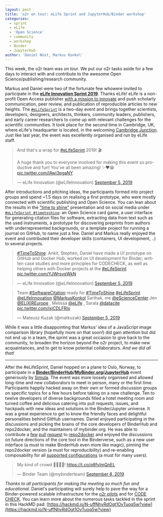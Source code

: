 ```yaml
---
layout: post
title: 'o2r on tour: eLife Sprint and JupyterHub/Binder workshop'
categories:
  - sprint
  - eLife
  - 'Open Science'
  - community
  - workshop
  - Binder
  - JupyterHub
author: 'Daniel Nüst, Markus Konkol'
---
```


<!-- Tweet gif: https://giphy.com/gifs/kochstrasse-cute-sweet-plazahelden-JpLh4diVtbClvZCP70 -->

This week, the o2r team was _on tour_.
We put our o2r tasks aside for a few days to interact with and contribute to the awesome Open Science/publishing/research community.

Markus and Daniel were two of the fortunate few who<!--more-->were invited to participate in the **[eLife Innovation Sprint 2019](https://sprint.elifesciences.org/)**.
Thanks eLife!
eLife is a non-profit Open Access publisher [with a mission to innovate](https://elifesciences.org/about/innovation) and push scholarly communication, peer review, and publication of reproducible articles to new heights.
The [`#eLifeSprint`](https://twitter.com/hashtag/eLifeSprint) is a two-day event and brings together scientists, developers, designers, architects, thinkers, community leaders, publishers, and early career researchers to come up with relevant challenges for the scientific communities.
It took place for the second time in Cambridge, UK, where eLife's headquarter is located, in the welcoming [Cambridge Junction](https://www.junction.co.uk/).
Just like last year, the event was excellently organised and run by eLife staff.

<blockquote class="twitter-tweet"><p lang="en" dir="ltr">And that&#39;s a wrap for <a href="https://twitter.com/hashtag/eLifeSprint?src=hash&amp;ref_src=twsrc%5Etfw">#eLifeSprint</a> 2019! 🎬<br><br>A huge thank you to everyone involved for making this event so productive and fun! You&#39;ve all been amazing! ✨❤️😁 <a href="https://t.co/lAwi3pgaNY">pic.twitter.com/lAwi3pgaNY</a></p>&mdash; eLife Innovation (@eLifeInnovation) <a href="https://twitter.com/eLifeInnovation/status/1169641663549059072?ref_src=twsrc%5Etfw">September 5, 2019</a></blockquote>

After introductions and pitching ideas, the participants formed into project groups and spend ~1.5 days on realising a first prototype, who were mostly connected with scientific publishing and Open Science.
You can lean about the results in the ["time to shine"](https://docs.google.com/presentation/d/1dGERl3b68Crsnc2wptFjzTNkgmcYNUs6kyUqeZN48GE/edit#slide=id.g3d962427da_0_0) presentation and on social media under [`#eLifeSprint #timetoshine`](https://twitter.com/search?q=%23eLifeSprint%20%23TimeToShine): an Open Science card game, a user interface for generating citation files for software, extracting data from text such as the used instruments, a prototype for discovering preprints from authors with underrepresented backgrounds, or a template project for running a journal on GitHub, to name just a few.
Daniel and Markus really enjoyed the event and contributed their developer skills (containers, UI development, ..) to several projects.

<blockquote class="twitter-tweet" data-dnt="true" data-theme="light"><p lang="en" dir="ltr"><a href="https://twitter.com/hashtag/TimeToShine?src=hash&amp;ref_src=twsrc%5Etfw">#TimeToShine</a>: Ankit, Stephen, Daniel have made a UI prototype on GitHub and Docker Hub, worked on UI development for Binder, written case studies and more principles for CODECHECK, as well as helping others with Docker projects at the <a href="https://twitter.com/hashtag/eLifeSprint?src=hash&amp;ref_src=twsrc%5Etfw">#eLifeSprint</a> <a href="https://t.co/YJWrsvqWkN">pic.twitter.com/YJWrsvqWkN</a></p>&mdash; eLife Innovation (@eLifeInnovation) <a href="https://twitter.com/eLifeInnovation/status/1169624391442997249?ref_src=twsrc%5Etfw">September 5, 2019</a></blockquote>

<blockquote class="twitter-tweet"><p lang="en" dir="ltr">Team <a href="https://twitter.com/hashtag/SoftwareCitation?src=hash&amp;ref_src=twsrc%5Etfw">#SoftwareCitation</a> ready for <a href="https://twitter.com/hashtag/TimeToShine?src=hash&amp;ref_src=twsrc%5Etfw">#TimeToShine</a> <a href="https://twitter.com/hashtag/eLifeSprint?src=hash&amp;ref_src=twsrc%5Etfw">#eLifeSprint</a> <a href="https://twitter.com/eLifeInnovation?ref_src=twsrc%5Etfw">@eLifeInnovation</a> <a href="https://twitter.com/MarkusKonkol?ref_src=twsrc%5Etfw">@MarkusKonkol</a> Sarthak, me <a href="https://twitter.com/eScienceCenter?ref_src=twsrc%5Etfw">@eScienceCenter</a> Jen <a href="https://twitter.com/ELIXIREurope?ref_src=twsrc%5Etfw">@ELIXIREurope</a> , Melissa <a href="https://twitter.com/eLife?ref_src=twsrc%5Etfw">@eLife</a> , Sarala <a href="https://twitter.com/datacite?ref_src=twsrc%5Etfw">@datacite</a> <a href="https://t.co/jxjCDLFRIs">pic.twitter.com/jxjCDLFRIs</a></p>&mdash; Mateusz Kuzak (@matkuzak) <a href="https://twitter.com/matkuzak/status/1169625245302579201?ref_src=twsrc%5Etfw">September 5, 2019</a></blockquote>

While it was a little disappointing that Markus' idea of a JavaScript image comparison library (hopefully more on that soon!) did gain attention but did not end up in a team, the sprint was a great occasion to give back to the community, to broaden the horizon beyond the o2r project, to make new acquaintances, and to get to know potential collaborators.
_And we did all that!_

------

After the #eLifeSprint, Daniel hopped on a plane to Oslo, Norway, to participate in a **[Binder/BinderHub](https://binderhub.readthedocs.io/en/latest/)/[MyBinder.org](https://mybinder.org/)/[JupyterHub](https://jupyter.org/hub)** event generously by [Simula](https://www.simula.no/).
The event was more loosely organised and allowed long-time and new collaborators to meet in person, many or the first time.
Participants happily hacked away on their own or formed discussion groups on specific topics for a few hours before taking on a new challenge.
Ten to twelve developers of diverse backgrounds filled a hotel meeting room and turned coffee and delicious catering into pull requests, issues, and hackpads with new ideas and solutions in the Binder/Jupyter universe. 
It was a great experience to get to know the friendly faces and delightful personalities behind GitHub usernames.
Daniel enjoyed participating in the discussions and picking the brains of the core developers of BinderHub and repo2docker, and the maintainers of mybinder.org.
He was able to contribute a [few](https://github.com/jupyter/repo2docker/pull/788) [pull](https://github.com/jupyter/repo2docker/pull/778) [request](https://github.com/jupyter/repo2docker/pull/785) to [repo2docker](https://repo2docker.readthedocs.io/en/latest/) and enjoyed the discussions on future directions of the core tool in the Binderverse, such as a new user interface (a must to make BinderHub even more like magic), pinning the repo2docker version (a must for reproducibility) and re-enabling composability for all [supported configurations](https://repo2docker.readthedocs.io/en/latest/config_files.html) (a must for many users).

<blockquote class="twitter-tweet"><p lang="en" dir="ltr">My kind of crowd 🙇‍♂️🙇‍♀️! <a href="https://t.co/q8fvImQnEL">https://t.co/q8fvImQnEL</a></p>&mdash; Binder Team (@mybinderteam) <a href="https://twitter.com/mybinderteam/status/1170740818442956800?ref_src=twsrc%5Etfw">September 8, 2019</a></blockquote>

_Thanks to all participants for making the meeting so much fun and educational._
Daniel's participating will surely help to pave the way for a Binder-powered scalable infrastructure for the [o2r pilots](https://o2r.info/pilots/) and for [CODE CHECK](https://codecheck.org.uk/).
You can learn more about the numerous tasks tackled in the sprint in this HackMD pad: [https://hackmd.io/N-uffNhvRdOgt1OvTuoq5w?view](https://hackmd.io/N-uffNhvRdOgt1OvTuoq5w?view)

<script async src="https://platform.twitter.com/widgets.js" charset="utf-8"></script> 
